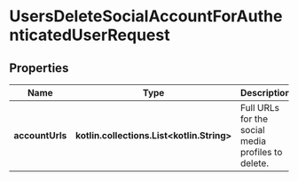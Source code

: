 
# UsersDeleteSocialAccountForAuthenticatedUserRequest

## Properties
Name | Type | Description | Notes
------------ | ------------- | ------------- | -------------
**accountUrls** | **kotlin.collections.List&lt;kotlin.String&gt;** | Full URLs for the social media profiles to delete. | 



